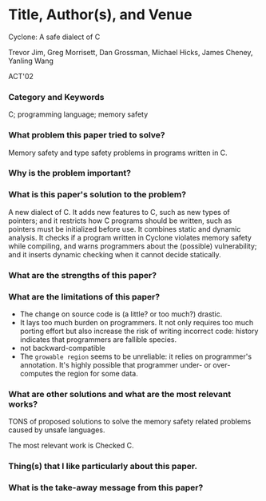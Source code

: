 # Title, Author(s), and Venue
Cyclone: A safe dialect of C

Trevor Jim,  Greg Morrisett, Dan Grossman, Michael Hicks, James Cheney,
Yanling Wang

ACT'02

### Category and Keywords
C; programming language; memory safety

### What problem this paper tried to solve?
Memory safety and type safety problems in programs written in C.

### Why is the problem important?

### What is this paper's solution to the problem?
A new dialect of C. It adds new features to C, such as new types of pointers;
and it restricts how C programs should be written, such as pointers must be
initialized before use. It combines static and dynamic analysis. It checks if
a program written in Cyclone violates memory safety while compiling, and warns
programmers about the (possible) vulnerability; and it inserts dynamic checking
when it cannot decide statically.

### What are the strengths of this paper?

### What are the limitations of this paper?

- The change on source code is (a little? or too much?) drastic.
- It lays too much burden on programmers. It not only requires too much porting
  effort but also increase the risk of writing incorrect code: history indicates
  that programmers are fallible species. 
- not backward-compatible
- The `growable region` seems to be unreliable: it relies on programmer's
  annotation. It's highly possible that programmer under- or over-computes the
  region for some data.

### What are other solutions and what are the most relevant works?
TONS of proposed solutions to solve the memory safety related problems caused
by unsafe languages.

The most relevant work is Checked C.

### Thing(s) that I like particularly about this paper.

### What is the take-away message from this paper?
